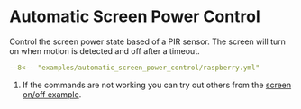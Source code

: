 # Automatic Screen Power Control

Control the screen power state based of a PIR sensor. The screen will turn on when motion is detected and off after a timeout.

```yaml
--8<-- "examples/automatic_screen_power_control/raspberry.yml"
```

1. If the commands are not working you can try out others from the [screen on/off example](../screen_on_off/index.md).